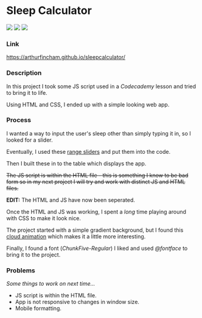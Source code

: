 <h1>Sleep Calculator</h1>

![](https://img.shields.io/github/last-commit/arthurfincham/sleepcalculator)
![](https://img.shields.io/github/languages/count/arthurfincham/sleepcalculator)
![](https://img.shields.io/github/languages/code-size/arthurfincham/sleepcalculator)

<h3>Link</h3>

https://arthurfincham.github.io/sleepcalculator/

<h3>Description</h3>

In this project I took some JS script used in a *Codecademy* lesson and tried to bring it to life.

Using HTML and CSS, I ended up with a simple looking web app.

<h3>Process</h3>

I wanted a way to input the user's sleep other than simply typing it in, so I looked for a slider. 

Eventually, I used these [range sliders](https://www.w3schools.com/howto/howto_js_rangeslider.asp) and put them into the code.

Then I built these in to the table which displays the app. 

~~The JS script is within the HTML file - this is something I know to be bad form so in my next project I will try and work with distinct JS and HTML files.~~

**EDIT:** The HTML and JS have now been seperated.

Once the HTML and JS was working, I spent a *long* time playing around with CSS to make it look nice. 

The project started with a simple gradient background, but I found this [cloud animation](https://codepen.io/P3R0/pen/RPbgaX) which makes it a little more interesting.

Finally, I found a font (*ChunkFive-Regular*) I liked and used *@fontface* to bring it to the project.

<h3>Problems</h3>

*Some things to work on next time...*


<ul>
  <li>JS script is within the HTML file.</li>
  <li>App is not responsive to changes in window size.</li>
  <li>Mobile formatting.</li>
 </ul>
 

